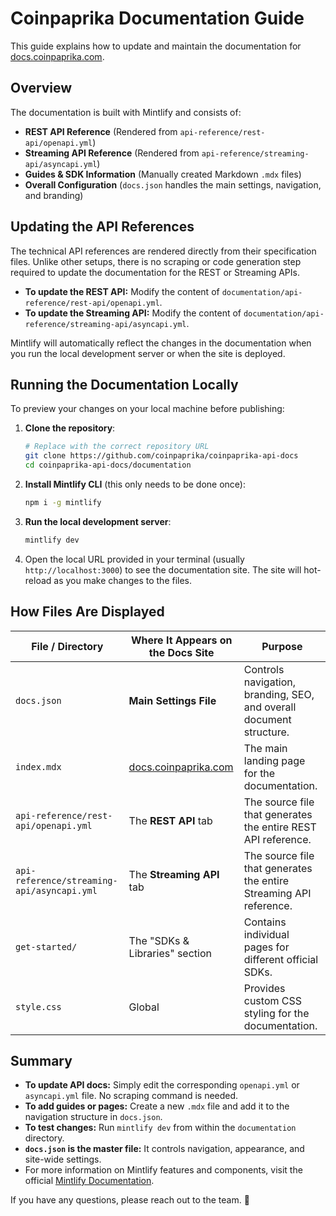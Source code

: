 # Coinpaprika Documentation Guide

This guide explains how to update and maintain the documentation for [docs.coinpaprika.com](https://docs.coinpaprika.com).

## Overview

The documentation is built with Mintlify and consists of:
- **REST API Reference** (Rendered from `api-reference/rest-api/openapi.yml`)
- **Streaming API Reference** (Rendered from `api-reference/streaming-api/asyncapi.yml`)
- **Guides & SDK Information** (Manually created Markdown `.mdx` files)
- **Overall Configuration** (`docs.json` handles the main settings, navigation, and branding)

## Updating the API References

The technical API references are rendered directly from their specification files. Unlike other setups, there is no scraping or code generation step required to update the documentation for the REST or Streaming APIs.

- **To update the REST API:** Modify the content of `documentation/api-reference/rest-api/openapi.yml`.
- **To update the Streaming API:** Modify the content of `documentation/api-reference/streaming-api/asyncapi.yml`.

Mintlify will automatically reflect the changes in the documentation when you run the local development server or when the site is deployed.

## Running the Documentation Locally

To preview your changes on your local machine before publishing:

1.  **Clone the repository**:
    ```bash
    # Replace with the correct repository URL
    git clone https://github.com/coinpaprika/coinpaprika-api-docs
    cd coinpaprika-api-docs/documentation
    ```
2.  **Install Mintlify CLI** (this only needs to be done once):
    ```bash
    npm i -g mintlify
    ```
3.  **Run the local development server**:
    ```bash
    mintlify dev
    ```
4.  Open the local URL provided in your terminal (usually `http://localhost:3000`) to see the documentation site. The site will hot-reload as you make changes to the files.

## How Files Are Displayed

| File / Directory                               | Where It Appears on the Docs Site                               | Purpose                                                                |
| ---------------------------------------------- | --------------------------------------------------------------- | ---------------------------------------------------------------------- |
| `docs.json`                                    | **Main Settings File**                                          | Controls navigation, branding, SEO, and overall document structure.    |
| `index.mdx`                                    | [docs.coinpaprika.com](https://docs.coinpaprika.com)            | The main landing page for the documentation.                           |
| `api-reference/rest-api/openapi.yml`           | The **REST API** tab                                            | The source file that generates the entire REST API reference.          |
| `api-reference/streaming-api/asyncapi.yml`     | The **Streaming API** tab                                       | The source file that generates the entire Streaming API reference.     |
| `get-started/`                                 | The "SDKs & Libraries" section                                  | Contains individual pages for different official SDKs.                 |
| `style.css`                                    | Global                                                          | Provides custom CSS styling for the documentation.                     |

## Summary

- **To update API docs:** Simply edit the corresponding `openapi.yml` or `asyncapi.yml` file. No scraping command is needed.
- **To add guides or pages:** Create a new `.mdx` file and add it to the navigation structure in `docs.json`.
- **To test changes:** Run `mintlify dev` from within the `documentation` directory.
- **`docs.json` is the master file:** It controls navigation, appearance, and site-wide settings.
- For more information on Mintlify features and components, visit the official [Mintlify Documentation](https://mintlify.com/docs/getting-started).

If you have any questions, please reach out to the team. 🚀  
